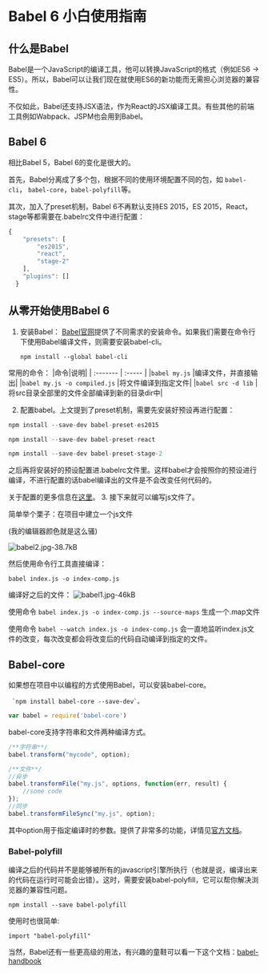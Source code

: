 # Babel 6 小白使用指南

## 什么是Babel

Babel是一个JavaScript的编译工具，他可以转换JavaScript的格式（例如ES6 -> ES5）。所以，Babel可以让我们现在就使用ES6的新功能而无需担心浏览器的兼容性。

不仅如此，Babel还支持JSX语法，作为React的JSX编译工具。有些其他的前端工具例如Wabpack、JSPM也会用到Babel。

## Babel 6
相比Babel 5，Babel 6的变化是很大的。

首先，Babel分离成了多个包，根据不同的使用环境配置不同的包，如 `babel-cli`， `babel-core`，`babel-polyfill`等。

其次，加入了preset机制，Babel 6不再默认支持ES 2015，ES 2015，React，stage等都需要在.babelrc文件中进行配置：
```javascript   
{
    "presets": [
        "es2015",
        "react",
        "stage-2"
    ],
    "plugins": []
  }
```

## 从零开始使用Babel 6

1. 安装Babel： [Babel官网][2]提供了不同需求的安装命令。如果我们需要在命令行下使用Babel编译文件，则需要安装babel-cli。

    `npm install --global babel-cli`

常用的命令：
|命令|说明|
| :-------  | :-----  | 
|`babel my.js` |编译文件，并直接输出|
|`babel my.js -o compiled.js` |将文件编译到指定文件|
|`babel src -d lib` |将src目录全部里的文件全部编译到新的目录dir中|

2. 配置babel。上文提到了preset机制，需要先安装好预设再进行配置：

```javascript
npm install --save-dev babel-preset-es2015

npm install --save-dev babel-preset-react

npm install --save-dev babel-preset-stage-2
```
之后再将安装好的预设配置进.babelrc文件里。这样babel才会按照你的预设进行编译，不进行配置的话babel编译出的文件是不会改变任何代码的。

关于配置的更多信息在[这里][1]。
3. 接下来就可以编写js文件了。

简单举个栗子：在项目中建立一个js文件

(我的编辑器颜色就是这么骚)

![babel2.jpg-38.7kB][3]

然后使用命令行工具直接编译：

`babel index.js -o index-comp.js`

编译好之后的文件：
 ![babel1.jpg-46kB][4]

使用命令 `babel index.js -o index-comp.js --source-maps` 生成一个.map文件

使用命令 `babel --watch index.js -o index-comp.js` 会一直地监听index.js文件的改变，每次改变都会将改变后的代码自动编译到指定的文件。

## Babel-core

如果想在项目中以编程的方式使用Babel，可以安装babel-core。

     `npm install babel-core --save-dev`。

```javascript
var babel = require('babel-core')
```
babel-core支持字符串和文件两种编译方式。
```javascript
/**字符串**/
babel.transform("mycode", option);

/**文件**/
//异步
babel.transformFile("my.js", options, function(err, result) {
    //some code
});
//同步
babel.transformFileSync("my.js", option);
```

其中option用于指定编译时的参数。提供了非常多的功能，详情见[官方文档][5]。

### Babel-polyfill
编译之后的代码并不是能够被所有的javascript引擎所执行（也就是说，编译出来的代码在运行时可能会出错）。这时，需要安装babel-polyfill，它可以帮你解决浏览器的兼容性问题。

```npm install --save babel-polyfill```

使用时也很简单:

```import "babel-polyfill"```

当然，Babel还有一些更高级的用法，有兴趣的童鞋可以看一下这个文档：[babel-handbook][6]


  [1]: http://babeljs.io/docs/plugins/
  [2]: http://babeljs.cn/
  [3]: http://static.zybuluo.com/WilberWei/e4qeygkxbi5a2cgzabgh8yjz/babel2.jpg
  [4]: http://static.zybuluo.com/WilberWei/ay9ca2yj0utsj2rawhfezrvy/babel1.jpg
  [5]: http://babeljs.io/docs/usage/options/
  [6]: https://github.com/thejameskyle/babel-handbook